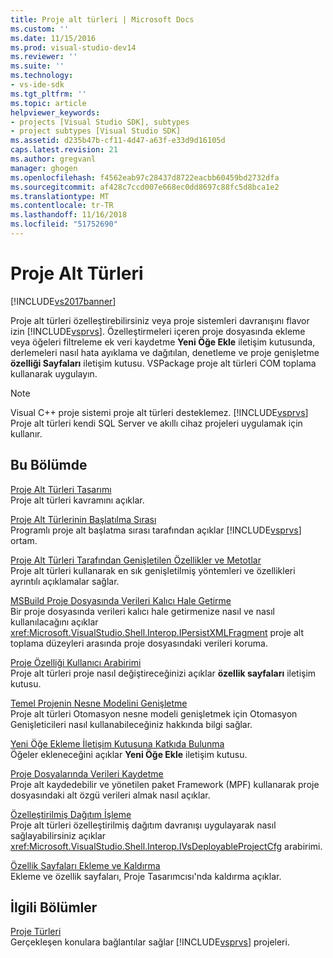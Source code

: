 ```yaml
---
title: Proje alt türleri | Microsoft Docs
ms.custom: ''
ms.date: 11/15/2016
ms.prod: visual-studio-dev14
ms.reviewer: ''
ms.suite: ''
ms.technology:
- vs-ide-sdk
ms.tgt_pltfrm: ''
ms.topic: article
helpviewer_keywords:
- projects [Visual Studio SDK], subtypes
- project subtypes [Visual Studio SDK]
ms.assetid: d235b47b-cf11-4d47-a63f-e33d9d16105d
caps.latest.revision: 21
ms.author: gregvanl
manager: ghogen
ms.openlocfilehash: f4562eab97c28437d8722eacbb60459bd2732dfa
ms.sourcegitcommit: af428c7ccd007e668ec0dd8697c88fc5d8bca1e2
ms.translationtype: MT
ms.contentlocale: tr-TR
ms.lasthandoff: 11/16/2018
ms.locfileid: "51752690"
---
```

# <a name="project-subtypes"></a>Proje Alt Türleri
[!INCLUDE[vs2017banner](../../includes/vs2017banner.md)]

Proje alt türleri özelleştirebilirsiniz veya proje sistemleri davranışını flavor izin [!INCLUDE[vsprvs](../../includes/vsprvs-md.md)]. Özelleştirmeleri içeren proje dosyasında ekleme veya öğeleri filtreleme ek veri kaydetme **Yeni Öğe Ekle** iletişim kutusunda, derlemeleri nasıl hata ayıklama ve dağıtılan, denetleme ve proje genişletme **özelliği Sayfaları** iletişim kutusu. VSPackage proje alt türleri COM toplama kullanarak uygulayın.  
  
> [!NOTE]
>  Visual C++ proje sistemi proje alt türleri desteklemez. [!INCLUDE[vsprvs](../../includes/vsprvs-md.md)] Proje alt türleri kendi SQL Server ve akıllı cihaz projeleri uygulamak için kullanır.  
  
## <a name="in-this-section"></a>Bu Bölümde  
 [Proje Alt Türleri Tasarımı](../../extensibility/internals/project-subtypes-design.md)  
 Proje alt türleri kavramını açıklar.  
  
 [Proje Alt Türlerinin Başlatılma Sırası](../../extensibility/internals/initialization-sequence-of-project-subtypes.md)  
 Programlı proje alt başlatma sırası tarafından açıklar [!INCLUDE[vsprvs](../../includes/vsprvs-md.md)] ortam.  
  
 [Proje Alt Türleri Tarafından Genişletilen Özellikler ve Metotlar](../../extensibility/internals/properties-and-methods-extended-by-project-subtypes.md)  
 Proje alt türleri kullanarak en sık genişletilmiş yöntemleri ve özellikleri ayrıntılı açıklamalar sağlar.  
  
 [MSBuild Proje Dosyasında Verileri Kalıcı Hale Getirme](../../extensibility/internals/persisting-data-in-the-msbuild-project-file.md)  
 Bir proje dosyasında verileri kalıcı hale getirmenize nasıl ve nasıl kullanılacağını açıklar <xref:Microsoft.VisualStudio.Shell.Interop.IPersistXMLFragment> proje alt toplama düzeyleri arasında proje dosyasındaki verileri koruma.  
  
 [Proje Özelliği Kullanıcı Arabirimi](../../extensibility/internals/project-property-user-interface.md)  
 Proje alt türleri proje nasıl değiştireceğinizi açıklar **özellik sayfaları** iletişim kutusu.  
  
 [Temel Projenin Nesne Modelini Genişletme](../../extensibility/internals/extending-the-object-model-of-the-base-project.md)  
 Proje alt türleri Otomasyon nesne modeli genişletmek için Otomasyon Genişleticileri nasıl kullanabileceğiniz hakkında bilgi sağlar.  
  
 [Yeni Öğe Ekleme İletişim Kutusuna Katkıda Bulunma](../../extensibility/internals/contributing-to-the-add-new-item-dialog-box.md)  
 Öğeler ekleneceğini açıklar **Yeni Öğe Ekle** iletişim kutusu.  
  
 [Proje Dosyalarında Verileri Kaydetme](../../extensibility/saving-data-in-project-files.md)  
 Proje alt kaydedebilir ve yönetilen paket Framework (MPF) kullanarak proje dosyasındaki alt özgü verileri almak nasıl açıklar.  
  
 [Özelleştirilmiş Dağıtım İşleme](../../extensibility/internals/handling-specialized-deployment.md)  
 Proje alt türleri özelleştirilmiş dağıtım davranışı uygulayarak nasıl sağlayabilirsiniz açıklar <xref:Microsoft.VisualStudio.Shell.Interop.IVsDeployableProjectCfg> arabirimi.  
  
 [Özellik Sayfaları Ekleme ve Kaldırma](../../extensibility/adding-and-removing-property-pages.md)  
 Ekleme ve özellik sayfaları, Proje Tasarımcısı'nda kaldırma açıklar.  
  
## <a name="related-sections"></a>İlgili Bölümler  
 [Proje Türleri](../../extensibility/internals/project-types.md)  
 Gerçekleşen konulara bağlantılar sağlar [!INCLUDE[vsprvs](../../includes/vsprvs-md.md)] projeleri.

